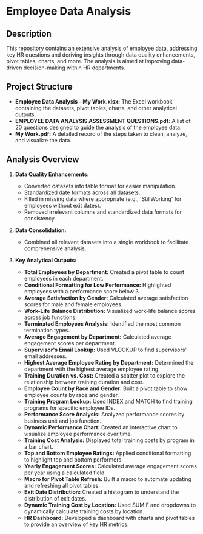 # Employee Data Analysis

## Description
This repository contains an extensive analysis of employee data, addressing key HR questions and deriving insights through data quality enhancements, pivot tables, charts, and more. The analysis is aimed at improving data-driven decision-making within HR departments.

## Project Structure

- **Employee Data Analysis - My Work.xlsx:** The Excel workbook containing the datasets, pivot tables, charts, and other analytical outputs.
- **EMPLOYEE DATA ANALYSIS ASSESSMENT QUESTIONS.pdf:** A list of 20 questions designed to guide the analysis of the employee data.
- **My Work.pdf:** A detailed record of the steps taken to clean, analyze, and visualize the data.

## Analysis Overview

1. **Data Quality Enhancements:**
   - Converted datasets into table format for easier manipulation.
   - Standardized date formats across all datasets.
   - Filled in missing data where appropriate (e.g., 'StillWorking' for employees without exit dates).
   - Removed irrelevant columns and standardized data formats for consistency.

2. **Data Consolidation:**
   - Combined all relevant datasets into a single workbook to facilitate comprehensive analysis.

3. **Key Analytical Outputs:**
   - **Total Employees by Department:** Created a pivot table to count employees in each department.
   - **Conditional Formatting for Low Performance:** Highlighted employees with a performance score below 3.
   - **Average Satisfaction by Gender:** Calculated average satisfaction scores for male and female employees.
   - **Work-Life Balance Distribution:** Visualized work-life balance scores across job functions.
   - **Terminated Employees Analysis:** Identified the most common termination types.
   - **Average Engagement by Department:** Calculated average engagement scores per department.
   - **Supervisor's Email Lookup:** Used VLOOKUP to find supervisors' email addresses.
   - **Highest Average Employee Rating by Department:** Determined the department with the highest average employee rating.
   - **Training Duration vs. Cost:** Created a scatter plot to explore the relationship between training duration and cost.
   - **Employee Count by Race and Gender:** Built a pivot table to show employee counts by race and gender.
   - **Training Program Lookup:** Used INDEX and MATCH to find training programs for specific employee IDs.
   - **Performance Score Analysis:** Analyzed performance scores by business unit and job function.
   - **Dynamic Performance Chart:** Created an interactive chart to visualize employee performance over time.
   - **Training Cost Analysis:** Displayed total training costs by program in a bar chart.
   - **Top and Bottom Employee Ratings:** Applied conditional formatting to highlight top and bottom performers.
   - **Yearly Engagement Scores:** Calculated average engagement scores per year using a calculated field.
   - **Macro for Pivot Table Refresh:** Built a macro to automate updating and refreshing all pivot tables.
   - **Exit Date Distribution:** Created a histogram to understand the distribution of exit dates.
   - **Dynamic Training Cost by Location:** Used SUMIF and dropdowns to dynamically calculate training costs by location.
   - **HR Dashboard:** Developed a dashboard with charts and pivot tables to provide an overview of key HR metrics.
